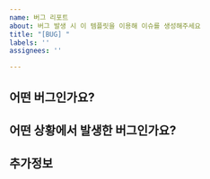 ```yaml
---
name: 버그 리포트
about: 버그 발생 시 이 템플릿을 이용해 이슈를 생성해주세요
title: "[BUG] "
labels: ''
assignees: ''

---
```


## 어떤 버그인가요?

<!--- 어떤 버그인지 설명해 주세요 -->

## 어떤 상황에서 발생한 버그인가요?

<!--- 이슈가 발생한 상황에 어떤 행동이 있었는지, 어떤 문제가 발생하는지 작성해 주세요 -->

## 추가정보

<!--- 로그, 스크린샷, 또는 관련 정보가 있다면 작성해 주세요 -->

